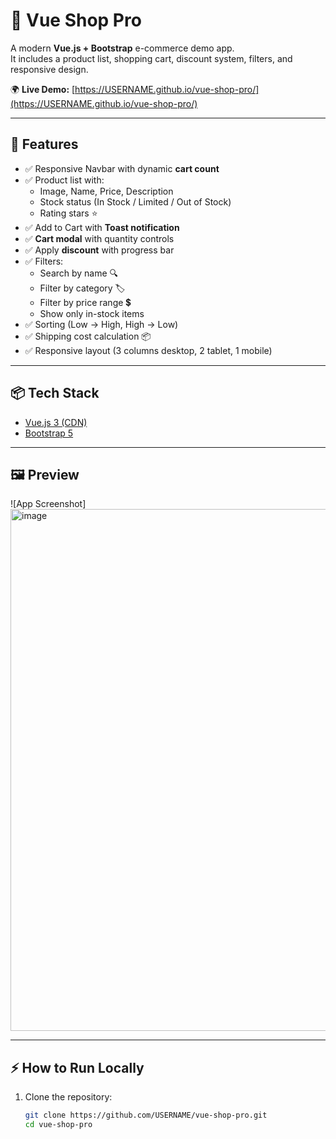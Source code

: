 # 🛒 Vue Shop Pro

A modern **Vue.js + Bootstrap** e-commerce demo app.  
It includes a product list, shopping cart, discount system, filters, and responsive design.  

🌍 **Live Demo:** [https://USERNAME.github.io/vue-shop-pro/](https://USERNAME.github.io/vue-shop-pro/)

---

## 🚀 Features

- ✅ Responsive Navbar with dynamic **cart count**  
- ✅ Product list with:
  - Image, Name, Price, Description  
  - Stock status (In Stock / Limited / Out of Stock)  
  - Rating stars ⭐  
- ✅ Add to Cart with **Toast notification**  
- ✅ **Cart modal** with quantity controls  
- ✅ Apply **discount** with progress bar  
- ✅ Filters:
  - Search by name 🔍  
  - Filter by category 🏷️  
  - Filter by price range 💲  
  - Show only in-stock items  
- ✅ Sorting (Low → High, High → Low)  
- ✅ Shipping cost calculation 📦  
- ✅ Responsive layout (3 columns desktop, 2 tablet, 1 mobile)  

---

## 📦 Tech Stack
- [Vue.js 3 (CDN)](https://vuejs.org/)  
- [Bootstrap 5](https://getbootstrap.com/)  

---

## 🖼️ Preview
![App Screenshot]<img width="1852" height="835" alt="image" src="https://github.com/user-attachments/assets/ca2bad0f-7f92-457d-b6b5-6ba06e89620f" />



---

## ⚡ How to Run Locally

1. Clone the repository:
   ```bash
   git clone https://github.com/USERNAME/vue-shop-pro.git
   cd vue-shop-pro
